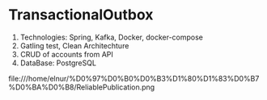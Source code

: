 # TransactionalOutbox
1. Technologies: Spring, Kafka, Docker, docker-compose
2. Gatling test, Clean Architechture
3. CRUD of accounts from API
4. DataBase: PostgreSQL

 file:///home/elnur/%D0%97%D0%B0%D0%B3%D1%80%D1%83%D0%B7%D0%BA%D0%B8/ReliablePublication.png
